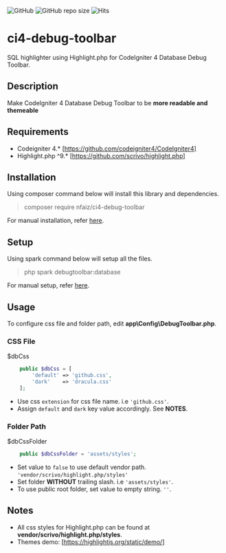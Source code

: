 ![GitHub](https://img.shields.io/github/license/nfaiz/ci4-debug-toolbar)
![GitHub repo size](https://img.shields.io/github/repo-size/nfaiz/ci4-debug-toolbar?label=size)
![Hits](https://hits.seeyoufarm.com/api/count/incr/badge.svg?url=nfaiz/ci4-debug-toolbar)

# ci4-debug-toolbar
SQL highlighter using Highlight.php for CodeIgniter 4 Database Debug Toolbar.


## Description
Make CodeIgniter 4 Database Debug Toolbar to be **more readable and themeable**


## Requirements
* Codeigniter 4.* [https://github.com/codeigniter4/CodeIgniter4]
* Highlight.php ^9.* [https://github.com/scrivo/highlight.php]


## Installation
Using composer command below will install this library and dependencies.

  > composer require nfaiz/ci4-debug-toolbar

For manual installation, refer [here](MANUAL.md#installation).


## Setup
Using spark command below will setup all the files.

  > php spark debugtoolbar:database

For manual setup, refer [here](MANUAL.md#setup).

## Usage
To configure css file and folder path, edit **app\Config\DebugToolbar.php**.

### CSS File
$dbCss
```php
    public $dbCss = [
        'default' => 'github.css',
        'dark'    => 'dracula.css'
    ];
```
* Use css `extension` for css file name. i.e `'github.css'`.
* Assign `default` and `dark` key value accordingly. See **NOTES**.

### Folder Path
$dbCssFolder
```php
    public $dbCssFolder = 'assets/styles';
```
* Set value to `false` to use default vendor path. `'vendor/scrivo/highlight.php/styles'`
* Set folder **WITHOUT** trailing slash. i.e `'assets/styles'`. 
* To use public root folder, set value to empty string. `''`.


## Notes
* All css styles for Highlight.php can be found at **vendor/scrivo/highlight.php/styles**.
* Themes demo: [https://highlightjs.org/static/demo/]
